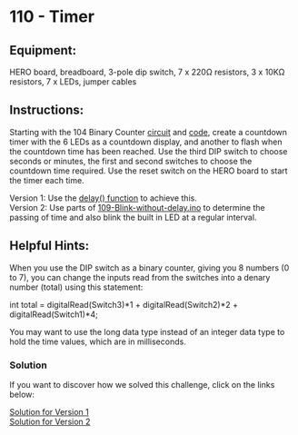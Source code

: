 # 110 - Timer

## Equipment:

HERO board, breadboard, 3-pole dip switch, 7 x 220Ω resistors, 3 x 10KΩ resistors, 7 x LEDs, jumper cables

## Instructions:
Starting with the 104 Binary Counter [circuit](..\104-Binary-Counter\solution.md) and [code](..\104-Binary-Counter\104-Binary-Counter.ino), create a countdown timer with the 6 LEDs as a countdown display, and another to flash when the countdown time has been reached. Use the third DIP switch to choose seconds or minutes, the first and second switches to choose the countdown time required. Use the reset switch on the HERO board to start the timer each time. 

Version 1: Use the [delay() function](https://www.arduino.cc/reference/en/language/functions/time/delay/) to achieve this. <br>
Version 2: Use parts of [109-Blink-without-delay.ino](..\109-Blink-Without-Delay\109-Blink-Without-Delay-v2.ino) to determine the passing of time and also blink the built in LED at a regular interval.

## Helpful Hints:
When you use the DIP switch as a binary counter, giving you 8 numbers (0 to 7), you can change the inputs read from the switches into a denary number (total) using this statement: 

int total = digitalRead(Switch3)*1 + digitalRead(Switch2)*2 + digitalRead(Switch1)*4;

You may want to use the long data type instead of an integer data type to hold the time values, which are in milliseconds.

### Solution

If you want to discover how we solved this challenge, click on the links below:

[Solution for Version 1](Solution.md) <br>
[Solution for Version 2](Solution-v2.md)
